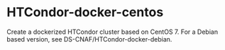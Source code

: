 # HTCondor-docker-centos
Create a dockerized HTCondor cluster based on CentOS 7. 
For a Debian based version, see DS-CNAF/HTCondor-docker-debian.
